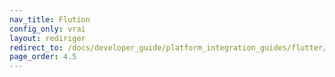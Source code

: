 ```yaml
---
nav_title: Flution
config_only: vrai
layout: rediriger
redirect_to: /docs/developer_guide/platform_integration_guides/flutter/flutter_sdk_integration
page_order: 4.5
---
```


